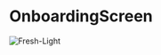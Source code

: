 # OnboardingScreen
![Fresh-Light](https://user-images.githubusercontent.com/98979530/165636607-93d41d0a-9d75-4cba-bc92-018df2cf5a93.gif)
